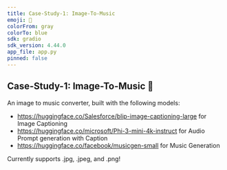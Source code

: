 ```yaml
---
title: Case-Study-1: Image-To-Music
emoji: 🎼
colorFrom: gray
colorTo: blue
sdk: gradio
sdk_version: 4.44.0
app_file: app.py
pinned: false
---
```


## Case-Study-1: Image-To-Music 🎼

An image to music converter, built with the following models:
- https://huggingface.co/Salesforce/blip-image-captioning-large for Image Captioning
- https://huggingface.co/microsoft/Phi-3-mini-4k-instruct       for Audio Prompt generation with Caption
- https://huggingface.co/facebook/musicgen-small                for Music Generation

Currently supports .jpg, .jpeg, and .png!